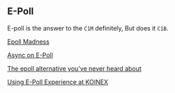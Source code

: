 ## E-Poll

E-poll is the answer to the ```C1M``` definitely, But does it ```C1B```.

[Epoll Madness](https://medium.com/@copyconstruct/the-method-to-epolls-madness-d9d2d6378642)

[Async on E-Poll](https://jvns.ca/blog/2017/06/03/async-io-on-linux--select--poll--and-epoll/)

[The epoll alternative you've never heard about](https://blog.cloudflare.com/io_submit-the-epoll-alternative-youve-never-heard-about/)

[Using E-Poll Experience at KOINEX](https://medium.com/koinex-crunch/pushman-the-koinex-standard-for-realtime-experience-4122d2715c92)
